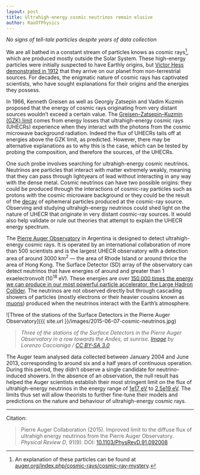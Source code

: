 ```yaml
---
layout: post
title: Ultrahigh-energy cosmic neutrinos remain elusive
author: RaoOfPhysics
---
```


_No signs of tell-tale particles despite years of data collection_

We are all bathed in a constant stream of particles knows as cosmic rays[^1], which are produced mostly outside the Solar System.
These high-energy particles were initially suspected to have Earthly origins, but [Victor Hess demonstrated in 1912](http://timeline.web.cern.ch/events/victor-hess-discovers-cosmic-rays) that they arrive on our planet from non-terrestrial sources.
For decades, the enigmatic nature of cosmic rays has captivated scientists, who have sought explanations for their origins and the energies they possess.

In 1966, Kenneth Greisen as well as Georgiy Zatsepin and Vadim Kuzmin proposed that the energy of cosmic rays originating from very distant sources wouldn’t exceed a certain value.
The [Greisen–Zatsepin–Kuzmin (GZK) limit](https://en.wikipedia.org/wiki/Greisen%E2%80%93Zatsepin%E2%80%93Kuzmin_limit) comes from energy losses that ultrahigh-energy cosmic rays (UHECRs) experience when they interact with the photons from the cosmic microwave background radiation.
Indeed the flux of UHECRs tails off at energies above the GZK limit, as predicted.
However, there may be alternative explanations as to why this is the case, which can be tested by probing the composition, and therefore the sources, of the UHECRs.

One such probe involves searching for ultrahigh-energy cosmic neutrinos.
Neutrinos are particles that interact with matter extremely weakly, meaning that they can pass through lightyears of lead without interacting in any way with the dense metal.
Cosmic neutrinos can have two possible origins: they could be produced through the interactions of cosmic-ray particles such as protons with the cosmic microware background or they could be the result of the [decay](https://en.wikipedia.org/wiki/Particle_decay) of ephemeral particles produced at the cosmic-ray source.
Observing and studying ultrahigh-energy neutrinos could shed light on the nature of UHECR that originate in very distant cosmic-ray sources.
It would also help validate or rule out theories that attempt to explain the UHECR energy spectrum.

The [Pierre Auger Observatory](https://www.auger.org/) in Argentina is designed to detect ultrahigh-energy cosmic rays. It is operated by an international collaboration of more than 500 scientists and is the largest UHECR observatory with a detection area of around 3000 km<sup>2</sup> &mdash; the area of Rhode Island or around thrice the area of Hong Kong.
The Surface Detector (SD) array of the observatory can detect neutrinos that have energies of around and greater than 1 exaelectronvolt (10<sup>18</sup> eV).
These energies are over [150,000 times the energy we can produce in our most powerful particle accelerator, the Large Hadron Collider](http://www.wolframalpha.com/input/?i=1+EeV+vs+6.5+TeV).
The neutrinos are not observed directly but through cascading showers of particles (mostly electrons or their heavier cousins known as [muons](https://simple.wikipedia.org/wiki/Muon)) produced when the neutrinos interact with the Earth’s atmosphere.

![Three of the stations of the Surface Detectors in the Pierre Auger Observatory]({{ site.url }}/images/2015-06-07-cosmic-neutrinos.jpg)

> _Three of the stations of the Surface Detectors in the Pierre Auger Observatory in a row towards the Andes, at sunrise. [Image](https://commons.wikimedia.org/wiki/File:SD_tanks_and_Andes.JPG) by Lorenzo Caccianiga / [CC BY-SA 3.0](https://creativecommons.org/licenses/by-sa/3.0/)_

The Auger team analysed data collected between January 2004 and June 2013, corresponding to around six and a half years of continuous operation.
During this period, they didn’t observe a single candidate for neutrino-induced showers.
In the absence of an observation, the null result has helped the Auger scientists establish their most stringent limit on the flux of ultrahigh-energy neutrinos in the energy range of [1e17 eV](http://www.wolframalpha.com/input/?i=1e17+eV) to [2.5e19 eV](http://www.wolframalpha.com/input/?i=2.5e19+eV).
The limits thus set will allow theorists to further fine-tune their models and predictions on the nature and behaviour of ultrahigh-energy cosmic rays.

[^1]: An explanation of these particles can be found at [auger.org/index.php/cosmic-rays/cosmic-ray-mystery](https://www.auger.org/index.php/cosmic-rays/cosmic-ray-mystery).

---
Citation:

> Pierre Auger Collaboration (2015).
Improved limit to the diffuse flux of ultrahigh energy neutrinos from the Pierre Auger Observatory.
_Physical Review D_,
91(9).
DOI: [10.1103/PhysRevD.91.092008](http://dx.doi.org/10.1103/PhysRevD.91.092008)
